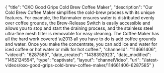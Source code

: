 {
    "title": "OXO Good Grips Cold Brew Coffee Maker",
    "description": "Our Cold Brew Coffee Maker simplifies the cold-brew process with its unique features. For example, the Rainmaker ensures water is distributed evenly over coffee grounds, the Brew-Release Switch is easily accessible and allows you to stop and start the draining process, and the stainless steel ultra-fine mesh filter is removable for easy cleaning. The Coffee Maker has all the hard work covered \u2013 all you have to do is add coffee grounds and water. Once you make the concentrate, you can add ice and water for iced coffee or hot water or milk for hot coffee.",
    "channelid": "114661406",
    "videoid": "6287585",
    "date_created": "1438392923",
    "date_modified": "1452124554",
    "type": "captivate",
    "layout": "channelVideo",
    "url": "\/latest-videos\/oxo-good-grips-cold-brew-coffee-maker\/114661406-6287585"
}